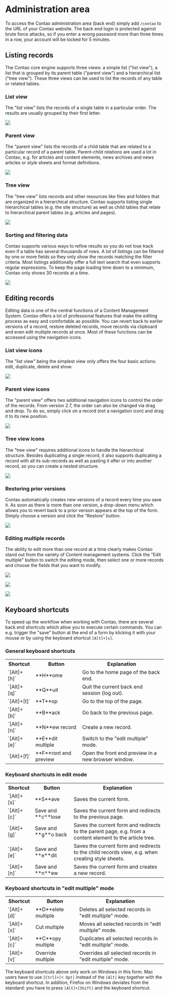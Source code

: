 # Administration area

To access the Contao administration area (back end) simply add `/contao` to the
URL of your Contao website. The back end login is protected against brute force
attacks, so if you enter a wrong password more than three times in a row, your
account will be locked for 5 minutes.


## Listing records

The Contao core engine supports three views: a simple list ("list view"), a list
that is grouped by its parent table ("parent view") and a hierarchical list
("tree view"). These three views can be used to list the records of any table or
related tables.


### List view

The "list view" lists the records of a single table in a particular order. The
results are usually grouped by their first letter.

![](https://raw.github.com/contao/docs/2.11/book/en/images/list-view.jpg)


### Parent view

The "parent view" lists the records of a child table that are related to a
particular record of a parent table. Parent-child relations are used a lot in
Contao, e.g. for articles and content elements, news archives and news articles
or style sheets and format definitions.

![](https://raw.github.com/contao/docs/2.11/book/en/images/parent-view.jpg)


### Tree view

The "tree view" lists records and other resources like files and folders that
are organized in a hierarchical structure. Contao supports listing single
hierarchical tables (e.g. the site structure) as well as child tables that
relate to hierarchical parent tables (e.g. articles and pages).

![](https://raw.github.com/contao/docs/2.11/book/en/images/tree-view.jpg)


### Sorting and filtering data

Contao supports various ways to refine results so you do not lose track even if
a table has several thousands of rows. A lot of listings can be filtered by one
or more fields so they only show the records matching the filter criteria. Most
listings additionally offer a full text search that even supports regular
expressions. To keep the page loading time down to a minimum, Contao only shows
30 records at a time.

![](https://raw.github.com/contao/docs/2.11/book/en/images/sorting-and-filtering.jpg)


## Editing records

Editing data is one of the central functions of a Content Management System.
Contao offers a lot of professional features that make the editing process as
easy and comfortable as possible. You can revert back to earlier versions of a
record, restore deleted records, move records via clipboard and even edit
multiple records at once. Most of these functions can be accessed using the
navigation icons.


### List view icons

The "list view" being the simplest view only offers the four basic actions:
edit, duplicate, delete and show.

![](https://raw.github.com/contao/docs/2.11/book/en/images/list-view-icons.jpg)


### Parent view icons

The "parent view" offers two additional navigation icons to control the order of
the records. From version 2.7, the order can also be changed via drag and drop.
To do so, simply click on a record (not a navigation icon) and drag it to its
new position.

![](https://raw.github.com/contao/docs/2.11/book/en/images/parent-view-icons.jpg)


### Tree view icons

The "tree view" requires additional icons to handle the hierarchical structure.
Besides duplicating a single record, it also supports duplicating a record with
all its sub-records as well as pasting it after or into another record, so you
can create a nested structure.

![](https://raw.github.com/contao/docs/2.11/book/en/images/tree-view-icons.jpg)


### Restoring prior versions

Contao automatically creates new versions of a record every time you save it. As
soon as there is more than one version, a drop-down menu which allows you to
revert back to a prior version appears at the top of the form. Simply choose a
version and click the "Restore" button.

![](https://raw.github.com/contao/docs/2.11/book/en/images/versioning.jpg)


### Editing multiple records

The ability to edit more than one record at a time clearly makes Contao stand
out from the variety of Content management systems. Click the "Edit multiple"
button to switch the editing mode, then select one or more records and choose
the fields that you want to modify.

![](https://raw.github.com/contao/docs/2.11/book/en/images/select-multiple-records.jpg)

![](https://raw.github.com/contao/docs/2.11/book/en/images/select-fields-to-edit.jpg)

![](https://raw.github.com/contao/docs/2.11/book/en/images/edit-multiple-records.jpg)


## Keyboard shortcuts

To speed up the workflow when working with Contao, there are several back end
shortcuts which allow you to execute certain commands. You can e.g. trigger the
"save" button at the end of a form by klicking it with your mouse or by using
the keyboard shortcut `[Alt]+[s]`.


### General keyboard shortcuts

<table>
<tr>
  <th>Shortcut</th>
  <th>Button</th>
  <th>Explanation</th>
</tr>
<tr>
  <td>`[Alt]+[h]`</td>
  <td>**H**ome</td>
  <td>Go to the home page of the back end.</td>
</tr>
<tr>
  <td>`[Alt]+[q]`</td>
  <td>**Q**uit</td>
  <td>Quit the current back end session (log out).</td>
</tr>
<tr>
  <td>`[Alt]+[t]`</td>
  <td>**T**op</td>
  <td>Go to the top of the page.</td>
</tr>
<tr>
  <td>`[Alt]+[b]`</td>
  <td>**B**ack</td>
  <td>Go back to the previous page.</td>
</tr>
<tr>
  <td>`[Alt]+[n]`</td>
  <td>**N**ew record</td>
  <td>Create a new record.</td>
</tr>
<tr>
  <td>`[Alt]+[e]`</td>
  <td>**E**dit multiple</td>
  <td>Switch to the "edit multiple" mode.</td>
</tr>
<tr>
  <td>`[Alt]+[f]`</td>
  <td>**F**ront end preview</td>
  <td>Open the front end preview in a new browser window.</td>
</tr>
</table>


### Keyboard shortcuts in edit mode

<table>
<tr>
  <th>Shortcut</th>
  <th>Button</th>
  <th>Explanation</th>
</tr>
<tr>
  <td>`[Alt]+[s]`</td>
  <td>**S**ave</td>
  <td>Saves the current form.</td>
</tr>
<tr>
  <td>`[Alt]+[c]`</td>
  <td>Save and **c**lose</td>
  <td>Saves the current form and redirects to the previous page.</td>
</tr>
<tr>
  <td>`[Alt]+[g]`</td>
  <td>Save and **g**o back</td>
  <td>Saves the current form and redirects to the parent page, e.g. from a
content element to the article tree.</td>
</tr>
<tr>
  <td>`[Alt]+[e]`</td>
  <td>Save and **e**dit</td>
  <td>Saves the current form and redirects to the child records view, e.g. when
creating style sheets.</td>
</tr>
<tr>
  <td>`[Alt]+[n]`</td>
  <td>Save and **n**ew</td>
  <td>Saves the current form and creates a new record.</td>
</tr>
</table>


### Keyboard shortcuts in "edit multiple" mode

<table>
<tr>
  <th>Shortcut</th>
  <th>Button</th>
  <th>Explanation</th>
</tr>
<tr>
  <td>`[Alt]+[d]`</td>
  <td>**D**elete multiple</td>
  <td>Deletes all selected records in "edit multiple" mode.</td>
</tr>
<tr>
  <td>`[Alt]+[x]`</td>
  <td>Cut multiple</td>
  <td>Moves all selected records in "edit multiple" mode.</td>
</tr>
<tr>
  <td>`[Alt]+[c]`</td>
  <td>**C**opy multiple</td>
  <td>Duplicates all selected records in "edit multiple" mode.</td>
</tr>
<tr>
  <td>`[Alt]+[v]`</td>
  <td>Override multiple</td>
  <td>Overrides all selected records in "edit multiple" mode.</td>
</tr>
</table>

The keyboard shortcuts above only work on Windows in this form. Mac users have
to use `[Ctrl]+[⌥ Opt]` instead of the `[Alt]` key together with the keyboard
shortcut. In addition, Firefox on Windows deviates from the standard: you have
to press `[Alt]+[Shift]` and the keyboard shortcut.
